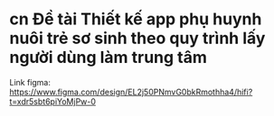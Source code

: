 # cn Đề tài Thiết kế app phụ huynh nuôi trẻ sơ sinh theo quy trình lấy người dùng làm trung tâm
Link figma: https://www.figma.com/design/EL2j50PNmvG0bkRmothha4/hifi?t=xdr5sbt6piYoMjPw-0
